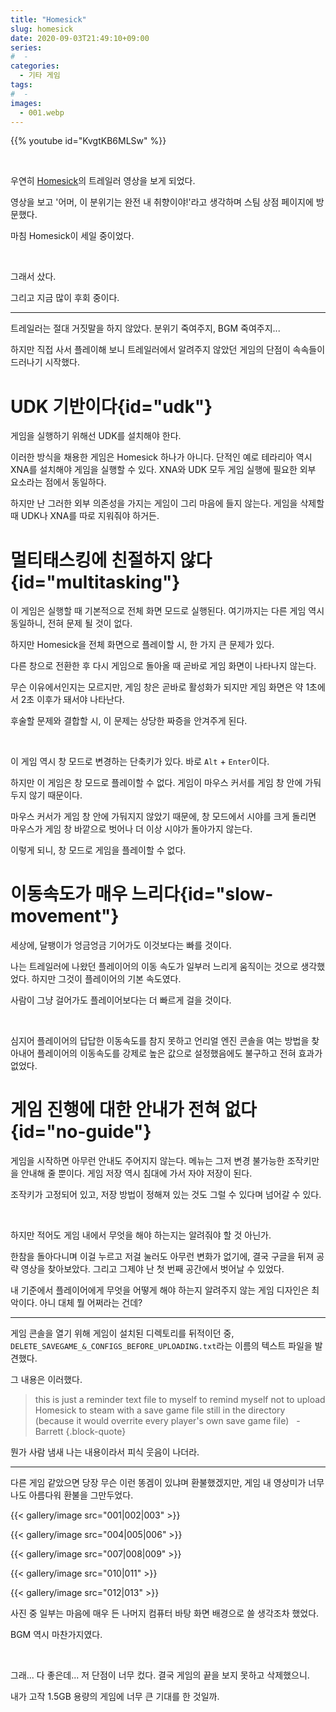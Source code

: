 ```yaml
---
title: "Homesick"
slug: homesick
date: 2020-09-03T21:49:10+09:00
series:
#  - 
categories:
  - 기타 게임
tags:
#  - 
images:
  - 001.webp
---
```


{{% youtube id="KvgtKB6MLSw" %}}

&nbsp;

우연히 [Homesick](https://store.steampowered.com/app/244910/)의 트레일러 영상을 보게 되었다.

영상을 보고 '어머, 이 분위기는 완전 내 취향이야!'라고 생각하며 스팀 상점 페이지에 방문했다.

마침 Homesick이 세일 중이었다.

&nbsp;

그래서 샀다.

그리고 지금 많이 후회 중이다.

***

트레일러는 절대 거짓말을 하지 않았다. 분위기 죽여주지, BGM 죽여주지...

하지만 직접 사서 플레이해 보니 트레일러에서 알려주지 않았던 게임의 단점이 속속들이 드러나기 시작했다.

# UDK 기반이다{id="udk"}

게임을 실행하기 위해선 UDK를 설치해야 한다.

이러한 방식을 채용한 게임은 Homesick 하나가 아니다. 단적인 예로 테라리아 역시 XNA를 설치해야 게임을 실행할 수 있다. XNA와 UDK 모두 게임 실행에 필요한 외부 요소라는 점에서 동일하다.

하지만 난 그러한 외부 의존성을 가지는 게임이 그리 마음에 들지 않는다. 게임을 삭제할 때 UDK나 XNA를 따로 지워줘야 하거든.

# 멀티태스킹에 친절하지 않다{id="multitasking"}

이 게임은 실행할 때 기본적으로 전체 화면 모드로 실행된다. 여기까지는 다른 게임 역시 동일하니, 전혀 문제 될 것이 없다.

하지만 Homesick을 전체 화면으로 플레이할 시, 한 가지 큰 문제가 있다.

다른 창으로 전환한 후 다시 게임으로 돌아올 때 곧바로 게임 화면이 나타나지 않는다.

무슨 이유에서인지는 모르지만, 게임 창은 곧바로 활성화가 되지만 게임 화면은 약 1초에서 2초 이후가 돼서야 나타난다.

후술할 문제와 결합할 시, 이 문제는 상당한 짜증을 안겨주게 된다.

&nbsp;

이 게임 역시 창 모드로 변경하는 단축키가 있다. 바로 `Alt` + `Enter`이다.

하지만 이 게임은 창 모드로 플레이할 수 없다. 게임이 마우스 커서를 게임 창 안에 가둬두지 않기 때문이다.

마우스 커서가 게임 창 안에 가둬지지 않았기 때문에, 창 모드에서 시야를 크게 돌리면 마우스가 게임 창 바깥으로 벗어나 더 이상 시야가 돌아가지 않는다.

이렇게 되니, 창 모드로 게임을 플레이할 수 없다.

# 이동속도가 매우 느리다{id="slow-movement"}

세상에, 달팽이가 엉금엉금 기어가도 이것보다는 빠를 것이다.

나는 트레일러에 나왔던 플레이어의 이동 속도가 일부러 느리게 움직이는 것으로 생각했었다. 하지만 그것이 플레이어의 기본 속도였다.

사람이 그냥 걸어가도 플레이어보다는 더 빠르게 걸을 것이다.

&nbsp;

심지어 플레이어의 답답한 이동속도를 참지 못하고 언리얼 엔진 콘솔을 여는 방법을 찾아내어 플레이어의 이동속도를 강제로 높은 값으로 설정했음에도 불구하고 전혀 효과가 없었다.

# 게임 진행에 대한 안내가 전혀 없다{id="no-guide"}

게임을 시작하면 아무런 안내도 주어지지 않는다. 메뉴는 그저 변경 불가능한 조작키만을 안내해 줄 뿐이다. 게임 저장 역시 침대에 가서 자야 저장이 된다.

조작키가 고정되어 있고, 저장 방법이 정해져 있는 것도 그럴 수 있다며 넘어갈 수 있다.

&nbsp;

하지만 적어도 게임 내에서 무엇을 해야 하는지는 알려줘야 할 것 아닌가.

한참을 돌아다니며 이걸 누르고 저걸 눌러도 아무런 변화가 없기에, 결국 구글을 뒤져 공략 영상을 찾아보았다. 그리고 그제야 난 첫 번째 공간에서 벗어날 수 있었다.

내 기준에서 플레이어에게 무엇을 어떻게 해야 하는지 알려주지 않는 게임 디자인은 최악이다. 아니 대체 뭘 어쩌라는 건데?

***

게임 콘솔을 열기 위해 게임이 설치된 디렉토리를 뒤적이던 중, `DELETE_SAVEGAME_&_CONFIGS_BEFORE_UPLOADING.txt`라는 이름의 텍스트 파일을 발견했다.

그 내용은 이러했다.

> this is just a reminder text file to myself to remind myself not to upload Homesick to steam with a save game file still in the directory (because it would overrite every player's own save game file)
> &nbsp;
> \- Barrett
{.block-quote}

뭔가 사람 냄새 나는 내용이라서 피식 웃음이 나더라.

***

다른 게임 같았으면 당장 무슨 이런 똥겜이 있냐며 환불했겠지만, 게임 내 영상미가 너무나도 아름다워 환불을 그만두었다.

{{< gallery/image src="001|002|003" >}}

{{< gallery/image src="004|005|006" >}}

{{< gallery/image src="007|008|009" >}}

{{< gallery/image src="010|011" >}}

{{< gallery/image src="012|013" >}}

사진 중 일부는 마음에 매우 든 나머지 컴퓨터 바탕 화면 배경으로 쓸 생각조차 했었다.

BGM 역시 마찬가지였다.

&nbsp;

그래... 다 좋은데... 저 단점이 너무 컸다. 결국 게임의 끝을 보지 못하고 삭제했으니.

내가 고작 1.5GB 용량의 게임에 너무 큰 기대를 한 것일까.
